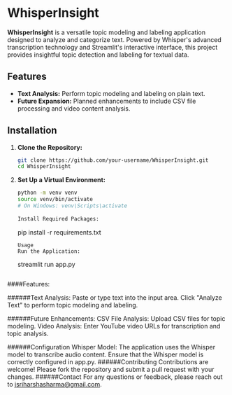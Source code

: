 # WhisperInsight

**WhisperInsight** is a versatile topic modeling and labeling application designed to analyze and categorize text. Powered by Whisper's advanced transcription technology and Streamlit's interactive interface, this project provides insightful topic detection and labeling for textual data.

## Features

- **Text Analysis:** Perform topic modeling and labeling on plain text.
- **Future Expansion:** Planned enhancements to include CSV file processing and video content analysis.

## Installation

1. **Clone the Repository:**

   ```bash
   git clone https://github.com/your-username/WhisperInsight.git
   cd WhisperInsight

2. **Set Up a Virtual Environment:**
   ```bash
   python -m venv venv
   source venv/bin/activate
   # On Windows: venv\Scripts\activate
  
   Install Required Packages:
   ```
   pip install -r requirements.txt
   ```
   Usage
   Run the Application:
   ```
   streamlit run app.py
   ```
####Features:

######Text Analysis:
Paste or type text into the input area.
Click "Analyze Text" to perform topic modeling and labeling.

######Future Enhancements:
CSV File Analysis: Upload CSV files for topic modeling.
Video Analysis: Enter YouTube video URLs for transcription and topic analysis.

######Configuration
Whisper Model: The application uses the Whisper model to transcribe audio content. Ensure that the Whisper model is correctly configured in app.py.
######Contributing
Contributions are welcome! Please fork the repository and submit a pull request with your changes.
######Contact
For any questions or feedback, please reach out to jsriharshasharma@gmail.com.
